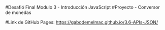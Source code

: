 #Desafió Final Modulo 3 - Introducción JavaScript
#Proyecto - Conversor de monedas 

#Link de GitHub Pages: https://gabodemelmac.github.io/3.6-APIs-JSON/
